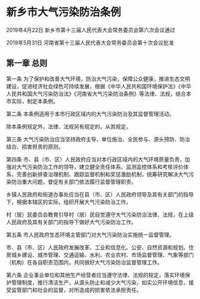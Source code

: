 # 新乡市大气污染防治条例

2019年4月22日 新乡市第十三届人民代表大会常务委员会第六次会议通过

2019年5月31日 河南省第十三届人民代表大会常务委员会第十次会议批准



## 第一章  总则

第一条 为了保护和改善大气环境，防治大气污染，保障公众健康，推进生态文明建设，促进经济社会绿色可持续发展，根据《中华人民共和国环境保护法》《中华人民共和国大气污染防治法》《河南省大气污染防治条例》等法律、法规，结合本市实际，制定本条例。

第二条 本条例适用于本市行政区域内的大气污染防治及其监督管理活动。

除本条例规定外，法律、法规另有规定的，从其规定。

第三条 大气污染防治应当坚持政府主导、单位施治、全民参与、源头预防、防治结合、损害担责的原则。

第四条 市、县（市、区）人民政府应当对本行政区域内的大气环境质量负责，加强对大气污染防治工作的领导，建立健全责任体系、监测监控体系和考核评价体系，完善创新排查治理机制、跟踪监督机制和奖惩激励机制，统筹研究解决大气污染防治重大问题，督促有关部门依法履行监督管理职责。

乡镇人民政府和街道办事处应当在县（市、区）人民政府领导及其有关部门的指导下，根据本辖区的实际，组织开展大气污染防治工作。

村（居）民委员会教育引导村（居）民自觉遵守大气污染防治法律、法规，在上级人民政府及其有关部门的指导下做好大气污染防治工作。

第五条 市人民政府生态环境主管部门对大气污染防治实施统一监督管理。

市、县（市、区）人民政府发展改革、工业和信息化、公安、自然资源和规划、住房城乡建设、城市管理、交通运输、水利、农业农村、市场监督管理、气象等部门（机构）在各自职责范围内，共同做好大气污染防治监督管理工作。

第六条 企业事业单位和其他生产经营者应当遵守法律、法规的规定，落实环境保护管理制度，推行清洁生产，从源头防止和减少大气污染，如实公开环境信息，接受监管部门和社会的监督，对所造成的损害依法承担责任。